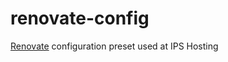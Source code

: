 # renovate-config
[Renovate](https://www.whitesourcesoftware.com/free-developer-tools/renovate/) configuration preset used at IPS Hosting
